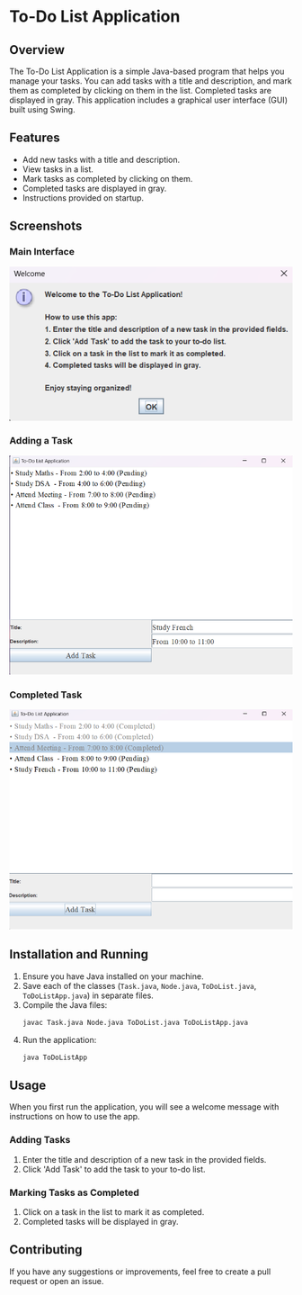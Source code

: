 # To-Do List Application

## Overview
The To-Do List Application is a simple Java-based program that helps you manage your tasks. You can add tasks with a title and description, and mark them as completed by clicking on them in the list. Completed tasks are displayed in gray. This application includes a graphical user interface (GUI) built using Swing.

## Features
- Add new tasks with a title and description.
- View tasks in a list.
- Mark tasks as completed by clicking on them.
- Completed tasks are displayed in gray.
- Instructions provided on startup.

## Screenshots
### Main Interface
![Main Interface](screenshots/welcome.png)

### Adding a Task
![Adding a Task](screenshots/adding_task.png)

### Completed Task
![Completed Task](screenshots/completed_task.png)

## Installation and Running
1. Ensure you have Java installed on your machine.
2. Save each of the classes (`Task.java`, `Node.java`, `ToDoList.java`, `ToDoListApp.java`) in separate files.
3. Compile the Java files:
    ```sh
    javac Task.java Node.java ToDoList.java ToDoListApp.java
    ```
4. Run the application:
    ```sh
    java ToDoListApp
    ```

## Usage
When you first run the application, you will see a welcome message with instructions on how to use the app.

### Adding Tasks
1. Enter the title and description of a new task in the provided fields.
2. Click 'Add Task' to add the task to your to-do list.

### Marking Tasks as Completed
1. Click on a task in the list to mark it as completed.
2. Completed tasks will be displayed in gray.

## Contributing
If you have any suggestions or improvements, feel free to create a pull request or open an issue.
